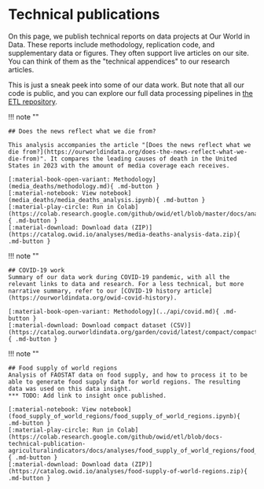 # Technical publications

On this page, we publish technical reports on data projects at Our World in Data. These reports include methodology, replication code, and supplementary data or figures. They often support live articles on our site. You can think of them as the "technical appendices" to our research articles.

This is just a sneak peek into some of our data work. But note that all our code is public, and you can explore our full data processing pipelines in [the ETL repository](https://github.com/owid/etl).


!!! note ""

    ## Does the news reflect what we die from?

    This analysis accompanies the article "[Does the news reflect what we die from?](https://ourworldindata.org/does-the-news-reflect-what-we-die-from)". It compares the leading causes of death in the United States in 2023 with the amount of media coverage each receives.

    [:material-book-open-variant: Methodology](media_deaths/methodology.md){ .md-button }
    [:material-notebook: View notebook](media_deaths/media_deaths_analysis.ipynb){ .md-button }
    [:material-play-circle: Run in Colab](https://colab.research.google.com/github/owid/etl/blob/master/docs/analyses/media_deaths/media_deaths_analysis.ipynb){ .md-button }
    [:material-download: Download data (ZIP)](https://catalog.owid.io/analyses/media-deaths-analysis-data.zip){ .md-button }


!!! note ""

    ## COVID-19 work
    Summary of our data work during COVID-19 pandemic, with all the relevant links to data and research. For a less technical, but more narrative summary, refer to our [COVID-19 history article](https://ourworldindata.org/owid-covid-history).

    [:material-book-open-variant: Methodology](../api/covid.md){ .md-button }
    [:material-download: Download compact dataset (CSV)](https://catalog.ourworldindata.org/garden/covid/latest/compact/compact.csv){ .md-button }

!!! note ""

    ## Food supply of world regions
    Analysis of FAOSTAT data on food supply, and how to process it to be able to generate food supply data for world regions. The resulting data was used on this data insight.
    *** TODO: Add link to insight once published.

    [:material-notebook: View notebook](food_supply_of_world_regions/food_supply_of_world_regions.ipynb){ .md-button }
    [:material-play-circle: Run in Colab](https://colab.research.google.com/github/owid/etl/blob/docs-technical-publication-agriculturalindicators/docs/analyses/food_supply_of_world_regions/food_supply_of_world_regions.ipynb){ .md-button }
    [:material-download: Download data (ZIP)](https://catalog.owid.io/analyses/food-supply-of-world-regions.zip){ .md-button }

